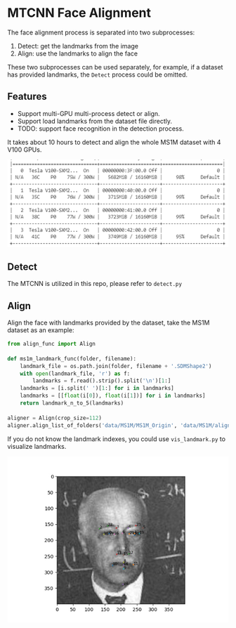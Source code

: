 # MTCNN Face Alignment

The face alignment process is separated into two subprocesses:

1. Detect: get the landmarks from the image
2. Align: use the landmarks to align the face

These two subprocesses can be used separately, for example, if a dataset has provided landmarks, the `Detect` process could be omitted.


## Features

- Support multi-GPU multi-process detect or align.
- Support load landmarks from the dataset file directly.
- TODO: support face recognition in the detection process.


It takes about 10 hours to detect and align the whole MS1M dataset with 4 V100 GPUs.

![align with MTCNN](dist/gpu_use_ratio.png)


## Detect

The MTCNN is utilized in this repo, please refer to `detect.py`

## Align

Align the face with landmarks provided by the dataset, take the MS1M dataset as an example:

```Python
from align_func import Align

def ms1m_landmark_func(folder, filename):
    landmark_file = os.path.join(folder, filename + '.SDMShape2')
    with open(landmark_file, 'r') as f:
        landmarks = f.read().strip().split('\n')[1:]
    landmarks = [i.split(' ')[1:] for i in landmarks]
    landmarks = [[float(i[0]), float(i[1])] for i in landmarks]
    return landmark_n_to_5(landmarks)

aligner = Align(crop_size=112)
aligner.align_list_of_folders('data/MS1M/MS1M_Origin', 'data/MS1M/align', ms1m_landmark_func)
```

If you do not know the landmark indexes, you could use `vis_landmark.py` to visualize landmarks. 

![landmark visualization](dist/vis_landmark.jpg)

